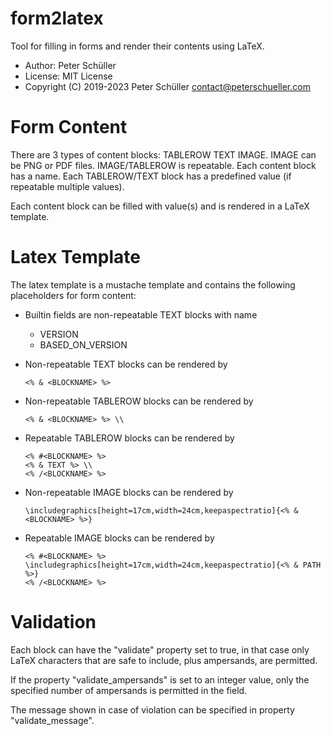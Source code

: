 # form2latex

Tool for filling in forms and render their contents using LaTeX.

* Author: Peter Schüller
* License: MIT License
* Copyright (C) 2019-2023 Peter Schüller <contact@peterschueller.com>

# Form Content

There are 3 types of content blocks: TABLEROW TEXT IMAGE.
IMAGE can be PNG or PDF files.
IMAGE/TABLEROW is repeatable.
Each content block has a name.
Each TABLEROW/TEXT block has a predefined value (if repeatable multiple values).

Each content block can be filled with value(s) and is rendered in a LaTeX template.

# Latex Template

The latex template is a mustache template and contains the following placeholders
for form content:

* Builtin fields are non-repeatable TEXT blocks with name

  - VERSION
  - BASED_ON_VERSION

* Non-repeatable TEXT blocks can be rendered by

  `<% & <BLOCKNAME> %>`
  
* Non-repeatable TABLEROW blocks can be rendered by

  `<% & <BLOCKNAME> %> \\`

* Repeatable TABLEROW blocks can be rendered by

  ```
  <% #<BLOCKNAME> %>
  <% & TEXT %> \\
  <% /<BLOCKNAME> %>
  ```

* Non-repeatable IMAGE blocks can be rendered by

  `\includegraphics[height=17cm,width=24cm,keepaspectratio]{<% & <BLOCKNAME> %>}`

* Repeatable IMAGE blocks can be rendered by

  ```
  <% #<BLOCKNAME> %>
  \includegraphics[height=17cm,width=24cm,keepaspectratio]{<% & PATH %>}
  <% /<BLOCKNAME> %>
  ```

# Validation

Each block can have the "validate" property set to true, in that case only LaTeX characters that are safe to include, plus ampersands, are permitted.

If the property "validate_ampersands" is set to an integer value, only the specified number of ampersands is permitted in the field.

The message shown in case of violation can be specified in property "validate_message".